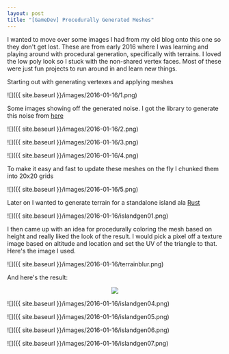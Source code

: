 ```yaml
---
layout: post
title: "[GameDev] Procedurally Generated Meshes"
---
```


I wanted to move over some images I had from my old blog onto this one so they don't get lost. These are from early 2016 where I was learning and playing around with procedural generation, specifically with terrains. I loved the low poly look so I stuck with the non-shared vertex faces. Most of these were just fun projects to run around in and learn new things. 

Starting out with generating vertexes and applying meshes

![]({{ site.baseurl }}/images/2016-01-16/1.png)

Some images showing off the generated noise. I got the library to generate this noise from [here](https://github.com/ricardojmendez/LibNoise.Unity)

![]({{ site.baseurl }}/images/2016-01-16/2.png)

![]({{ site.baseurl }}/images/2016-01-16/3.png)

![]({{ site.baseurl }}/images/2016-01-16/4.png)

To make it easy and fast to update these meshes on the fly I chunked them into 20x20 grids

![]({{ site.baseurl }}/images/2016-01-16/5.png)

Later on I wanted to generate terrain for a standalone island ala [Rust](https://rust.facepunch.com/)

![]({{ site.baseurl }}/images/2016-01-16/islandgen01.png)

I then came up with an idea for procedurally coloring the mesh based on height and really liked the look of the result. I would pick a pixel off a texture image based on altitude and location and set the UV of the triangle to that. Here's the image I used. 

![]({{ site.baseurl }}/images/2016-01-16/terrainblur.png)

And here's the result:

<center><img src="{{ site.baseurl }}/images/2016-01-16/islandgen03.png"></center>

![]({{ site.baseurl }}/images/2016-01-16/islandgen04.png)

![]({{ site.baseurl }}/images/2016-01-16/islandgen05.png)

![]({{ site.baseurl }}/images/2016-01-16/islandgen06.png)

![]({{ site.baseurl }}/images/2016-01-16/islandgen07.png)
